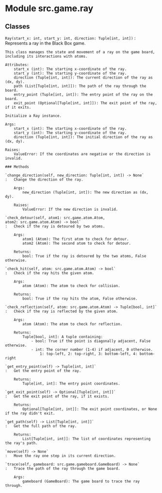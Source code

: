 Module src.game.ray
===================

Classes
-------

`Ray(start_x: int, start_y: int, direction: Tuple[int, int])`
:   Represents a ray in the Black Box game.
    
    This class manages the state and movement of a ray on the game board,
    including its interactions with atoms.
    
    Attributes:
        start_x (int): The starting x-coordinate of the ray.
        start_y (int): The starting y-coordinate of the ray.
        direction (Tuple[int, int]): The current direction of the ray as (dx, dy).
        path (List[Tuple[int, int]]): The path of the ray through the board.
        entry_point (Tuple[int, int]): The entry point of the ray on the board.
        exit_point (Optional[Tuple[int, int]]): The exit point of the ray, if it exits.
    
    Initialize a Ray instance.
    
    Args:
        start_x (int): The starting x-coordinate of the ray.
        start_y (int): The starting y-coordinate of the ray.
        direction (Tuple[int, int]): The initial direction of the ray as (dx, dy).
    
    Raises:
        ValueError: If the coordinates are negative or the direction is invalid.

    ### Methods

    `change_direction(self, new_direction: Tuple[int, int]) ‑> None`
    :   Change the direction of the ray.
        
        Args:
            new_direction (Tuple[int, int]): The new direction as (dx, dy).
        
        Raises:
            ValueError: If the new direction is invalid.

    `check_detour(self, atom1: src.game.atom.Atom, atom2: src.game.atom.Atom) ‑> bool`
    :   Check if the ray is detoured by two atoms.
        
        Args:
            atom1 (Atom): The first atom to check for detour.
            atom2 (Atom): The second atom to check for detour.
        
        Returns:
            bool: True if the ray is detoured by the two atoms, False otherwise.

    `check_hit(self, atom: src.game.atom.Atom) ‑> bool`
    :   Check if the ray hits the given atom.
        
        Args:
            atom (Atom): The atom to check for collision.
        
        Returns:
            bool: True if the ray hits the atom, False otherwise.

    `check_reflection(self, atom: src.game.atom.Atom) ‑> Tuple[bool, int]`
    :   Check if the ray is reflected by the given atom.
        
        Args:
            atom (Atom): The atom to check for reflection.
        
        Returns:
            Tuple[bool, int]: A tuple containing:
                - bool: True if the point is diagonally adjacent, False otherwise.
                - int: The corner number (1-4) if adjacent, 0 otherwise.
                    1: top-left, 2: top-right, 3: bottom-left, 4: bottom-right

    `get_entry_point(self) ‑> Tuple[int, int]`
    :   Get the entry point of the ray.
        
        Returns:
            Tuple[int, int]: The entry point coordinates.

    `get_exit_point(self) ‑> Optional[Tuple[int, int]]`
    :   Get the exit point of the ray, if it exists.
        
        Returns:
            Optional[Tuple[int, int]]: The exit point coordinates, or None if the ray didn't exit.

    `get_path(self) ‑> List[Tuple[int, int]]`
    :   Get the full path of the ray.
        
        Returns:
            List[Tuple[int, int]]: The list of coordinates representing the ray's path.

    `move(self) ‑> None`
    :   Move the ray one step in its current direction.

    `trace(self, gameboard: src.game.gameboard.GameBoard) ‑> None`
    :   Trace the path of the ray through the game board.
        
        Args:
            gameboard (GameBoard): The game board to trace the ray through.